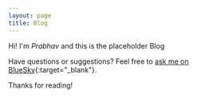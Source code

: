 ```yaml
---
layout: page
title: Blog
---
```


<!-- <p class="message">
  Hey there! This page is included as an example. Feel free to customize it for your own use upon downloading. Carry on!
</p> -->

Hi! I'm *Prabhav* and this is the placeholder Blog

Have questions or suggestions? Feel free to [ask me on BlueSky](https://bsky.app/profile/probob.bsky.social){:target="_blank"}.

Thanks for reading!
